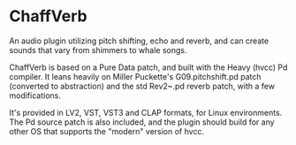 # ChaffVerb
An audio plugin utilizing pitch shifting, echo and reverb, and can create sounds that vary from shimmers to whale songs. 

ChaffVerb is based on a Pure Data patch, and built with the Heavy (hvcc) Pd compiler. It leans heavily on Miller Puckette's G09.pitchshift.pd patch (converted to abstraction) and the std Rev2~.pd reverb patch, with a few modifications.

It's provided in LV2, VST, VST3 and CLAP formats, for Linux environments. The Pd source patch is also included, and the plugin should build for any other OS that supports the "modern" version of hvcc.
